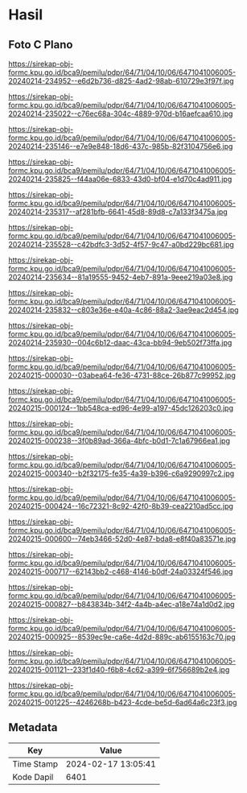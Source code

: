 # Hasil

## Foto C Plano

https://sirekap-obj-formc.kpu.go.id/bca9/pemilu/pdpr/64/71/04/10/06/6471041006005-20240214-234952--e6d2b736-d825-4ad2-98ab-610729e3f97f.jpg

https://sirekap-obj-formc.kpu.go.id/bca9/pemilu/pdpr/64/71/04/10/06/6471041006005-20240214-235022--c76ec68a-304c-4889-970d-b16aefcaa610.jpg

https://sirekap-obj-formc.kpu.go.id/bca9/pemilu/pdpr/64/71/04/10/06/6471041006005-20240214-235146--e7e9e848-18d6-437c-985b-82f3104756e6.jpg

https://sirekap-obj-formc.kpu.go.id/bca9/pemilu/pdpr/64/71/04/10/06/6471041006005-20240214-235825--f44aa06e-6833-43d0-bf04-e1d70c4ad911.jpg

https://sirekap-obj-formc.kpu.go.id/bca9/pemilu/pdpr/64/71/04/10/06/6471041006005-20240214-235317--af281bfb-6641-45d8-89d8-c7a133f3475a.jpg

https://sirekap-obj-formc.kpu.go.id/bca9/pemilu/pdpr/64/71/04/10/06/6471041006005-20240214-235528--c42bdfc3-3d52-4f57-9c47-a0bd229bc681.jpg

https://sirekap-obj-formc.kpu.go.id/bca9/pemilu/pdpr/64/71/04/10/06/6471041006005-20240214-235634--81a19555-9452-4eb7-891a-9eee219a03e8.jpg

https://sirekap-obj-formc.kpu.go.id/bca9/pemilu/pdpr/64/71/04/10/06/6471041006005-20240214-235832--c803e36e-e40a-4c86-88a2-3ae9eac2d454.jpg

https://sirekap-obj-formc.kpu.go.id/bca9/pemilu/pdpr/64/71/04/10/06/6471041006005-20240214-235930--004c6b12-daac-43ca-bb94-9eb502f73ffa.jpg

https://sirekap-obj-formc.kpu.go.id/bca9/pemilu/pdpr/64/71/04/10/06/6471041006005-20240215-000030--03abea64-fe36-4731-88ce-26b877c99952.jpg

https://sirekap-obj-formc.kpu.go.id/bca9/pemilu/pdpr/64/71/04/10/06/6471041006005-20240215-000124--1bb548ca-ed96-4e99-a197-45dc126203c0.jpg

https://sirekap-obj-formc.kpu.go.id/bca9/pemilu/pdpr/64/71/04/10/06/6471041006005-20240215-000238--3f0b89ad-366a-4bfc-b0d1-7c1a67966ea1.jpg

https://sirekap-obj-formc.kpu.go.id/bca9/pemilu/pdpr/64/71/04/10/06/6471041006005-20240215-000340--b2f32175-fe35-4a39-b396-c6a9290997c2.jpg

https://sirekap-obj-formc.kpu.go.id/bca9/pemilu/pdpr/64/71/04/10/06/6471041006005-20240215-000424--16c72321-8c92-42f0-8b39-cea2210ad5cc.jpg

https://sirekap-obj-formc.kpu.go.id/bca9/pemilu/pdpr/64/71/04/10/06/6471041006005-20240215-000600--74eb3466-52d0-4e87-bda8-e8f40a83571e.jpg

https://sirekap-obj-formc.kpu.go.id/bca9/pemilu/pdpr/64/71/04/10/06/6471041006005-20240215-000717--62143bb2-c468-4146-b0df-24a03324f546.jpg

https://sirekap-obj-formc.kpu.go.id/bca9/pemilu/pdpr/64/71/04/10/06/6471041006005-20240215-000827--b843834b-34f2-4a4b-a4ec-a18e74a1d0d2.jpg

https://sirekap-obj-formc.kpu.go.id/bca9/pemilu/pdpr/64/71/04/10/06/6471041006005-20240215-000925--8539ec9e-ca6e-4d2d-889c-ab6155163c70.jpg

https://sirekap-obj-formc.kpu.go.id/bca9/pemilu/pdpr/64/71/04/10/06/6471041006005-20240215-001121--233f1d40-f6b8-4c62-a399-6f756689b2e4.jpg

https://sirekap-obj-formc.kpu.go.id/bca9/pemilu/pdpr/64/71/04/10/06/6471041006005-20240215-001225--4246268b-b423-4cde-be5d-6ad64a6c23f3.jpg


## Metadata

| Key        | Value               |
| ---------- | ------------------- |
| Time Stamp | 2024-02-17 13:05:41 |
| Kode Dapil | 6401                |




